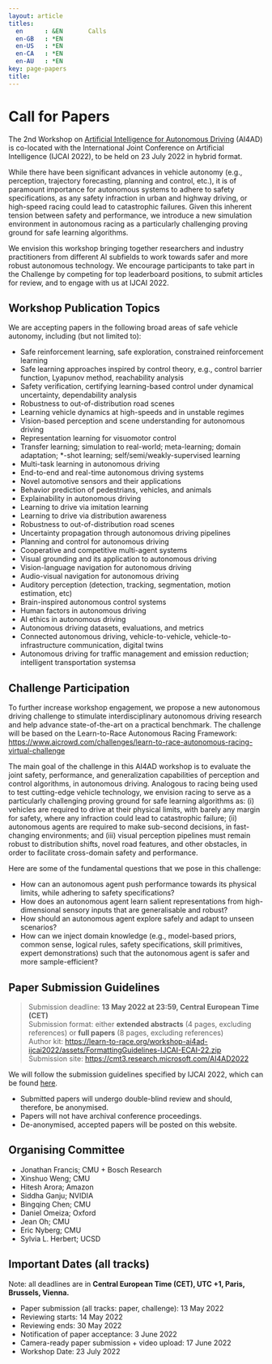 ```yaml
---
layout: article
titles:
  en      : &EN       Calls
  en-GB   : *EN
  en-US   : *EN
  en-CA   : *EN
  en-AU   : *EN
key: page-papers
title:
---
```


<style>
.article__header h1 {
    display: none;
}
</style>

# Call for Papers

<p>The 2nd Workshop on <a href="https://learn-to-race.org/workshop-ai4ad-ijcai2022/" target="_blank">Artificial Intelligence for Autonomous Driving</a> (AI4AD) is co-located with the International Joint Conference on Artificial Intelligence (IJCAI 2022), to be held on 23 July 2022 in hybrid format.</p>

While there have been significant advances in vehicle autonomy (e.g., perception, trajectory forecasting, planning and control, etc.), it is of paramount importance for autonomous systems to adhere to safety specifications, as any safety infraction in urban and highway driving, or high-speed racing could lead to catastrophic failures. Given this inherent tension between safety and performance, we introduce a new simulation environment in autonomous racing as a particularly challenging proving ground for safe learning algorithms.<br>

We envision this workshop bringing together researchers and industry practitioners from different AI subfields to work towards safer and more robust autonomous technology. We encourage participants to take part in the Challenge by competing for top leaderboard positions, to submit articles for review, and to engage with us at IJCAI 2022.

## Workshop Publication Topics

We are accepting papers in the following broad areas of safe vehicle autonomy, including (but not limited to):

- Safe reinforcement learning, safe exploration, constrained reinforcement learning
- Safe learning approaches inspired by control theory, e.g., control barrier function, Lyapunov method, reachability analysis
- Safety verification, certifying learning-based control under dynamical uncertainty, dependability analysis
- Robustness to out-of-distribution road scenes
- Learning vehicle dynamics at high-speeds and in unstable regimes
- Vision-based perception and scene understanding for autonomous driving
- Representation learning for visuomotor control
- Transfer learning; simulation to real-world; meta-learning; domain adaptation; *-shot learning; self/semi/weakly-supervised learning
- Multi-task learning in autonomous driving
- End-to-end and real-time autonomous driving systems
- Novel automotive sensors and their applications
- Behavior prediction of pedestrians, vehicles, and animals
- Explainability in autonomous driving
- Learning to drive via imitation learning
- Learning to drive via distribution awareness
- Robustness to out-of-distribution road scenes
- Uncertainty propagation through autonomous driving pipelines
- Planning and control for autonomous driving
- Cooperative and competitive multi-agent systems
- Visual grounding and its application to autonomous driving
- Vision-language navigation for autonomous driving
- Audio-visual navigation for autonomous driving
- Auditory perception (detection, tracking, segmentation, motion estimation, etc)
- Brain-inspired autonomous control systems
- Human factors in autonomous driving
- AI ethics in autonomous driving
- Autonomous driving datasets, evaluations, and metrics
- Connected autonomous driving, vehicle-to-vehicle, vehicle-to-infrastructure communication, digital twins
- Autonomous driving for traffic management and emission reduction; intelligent transportation systemsa

## Challenge Participation

To further increase workshop engagement, we propose a new autonomous driving challenge to stimulate interdisciplinary autonomous driving research and help advance state-of-the-art on a practical benchmark. The challenge will be based on the Learn-to-Race Autonomous Racing Framework: <a href="https://www.aicrowd.com/challenges/learn-to-race-autonomous-racing-virtual-challenge" target="_blank">https://www.aicrowd.com/challenges/learn-to-race-autonomous-racing-virtual-challenge</a>

The main goal of the challenge in this AI4AD workshop is to evaluate the joint safety, performance, and generalization capabilities of perception and control algorithms, in autonomous driving. Analogous to racing being used to test cutting-edge vehicle technology, we envision racing to serve as a particularly challenging proving ground for safe learning algorithms as: (i) vehicles are required to drive at their physical limits, with barely any margin for safety, where any infraction could lead to catastrophic failure; (ii) autonomous agents are required to make sub-second decisions, in fast-changing environments; and (iii) visual perception pipelines must remain robust to distribution shifts, novel road features, and other obstacles, in order to facilitate cross-domain safety and performance.

Here are some of the fundamental questions that we pose in this challenge:
- How can an autonomous agent push performance towards its physical limits, while adhering to safety specifications?
- How does an autonomous agent learn salient representations from high-dimensional sensory inputs that are generalisable and robust?
- How should an autonomous agent explore safely and adapt to unseen scenarios?
- How can we inject domain knowledge (e.g., model-based priors, common sense, logical rules, safety specifications, skill primitives, expert demonstrations) such that the autonomous agent is safer and more sample-efficient?


## Paper Submission Guidelines

> Submission deadline: <b>13 May 2022 at 23:59, Central European Time (CET)</b><br>
> Submission format: either <b>extended abstracts</b> (4 pages, excluding references) or <b>full papers</b> (8 pages, excluding references)<br>
> Author kit: <a href="https://learn-to-race.org/workshop-ai4ad-ijcai2022/assets/FormattingGuidelines-IJCAI-ECAI-22.zip" target="_blank">https://learn-to-race.org/workshop-ai4ad-ijcai2022/assets/FormattingGuidelines-IJCAI-ECAI-22.zip</a><br>
> Submission site: <a href="https://cmt3.research.microsoft.com/AI4AD2022" target="_blank">https://cmt3.research.microsoft.com/AI4AD2022</a>

We will follow the submission guidelines specified by IJCAI 2022, which can be found <a href="https://ijcai-22.org/calls-papers/" target="_blank">here</a>.

- Submitted papers will undergo double-blind review and should, therefore, be anonymised.
- Papers will not have archival conference proceedings.
- De-anonymised, accepted papers will be posted on this website.

## Organising Committee

- Jonathan Francis; CMU + Bosch Research
- Xinshuo Weng; CMU
- Hitesh Arora; Amazon
- Siddha Ganju; NVIDIA
- Bingqing Chen; CMU
- Daniel Omeiza; Oxford
- Jean Oh; CMU
- Eric Nyberg; CMU
- Sylvia L. Herbert; UCSD

<!--
## Contact addresses

- Re: general inquiries: sl4ad.workshop+info [AT] gmail.com
- Re: paper submission inquiries: sl4ad.workshop+papers [AT] gmail.com
- Re: challenge-related inquiries: sl4ad.workshop+challenge [AT] gmail.com
-->

## Important Dates (all tracks)

Note: all deadlines are in <b>Central European Time (CET), UTC +1, Paris, Brussels, Vienna.</b>

<!--- Challenge entry submission deadline (to be featured at the Workshop): 15 February 2022, 12:00 UTC
- Challenge winners notification (private): 21 February 2022-->
- Paper submission (all tracks: paper, challenge): 13 May 2022
- Reviewing starts: 14 May 2022
- Reviewing ends: 30 May 2022
- Notification of paper acceptance: 3 June 2022
- Camera-ready paper submission + video upload: 17 June 2022
- Workshop Date: 23 July 2022

